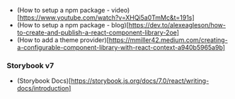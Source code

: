 - (How to setup a npm package - video)[https://www.youtube.com/watch?v=XHQi5a0TmMc&t=191s]
- (How to setup a npm package - blog)[https://dev.to/alexeagleson/how-to-create-and-publish-a-react-component-library-2oe]
- (How to add a theme provider)[https://mmiller42.medium.com/creating-a-configurable-component-library-with-react-context-a940b5965a9b]


### Storybook v7 
- (Storybook Docs)[https://storybook.js.org/docs/7.0/react/writing-docs/introduction]